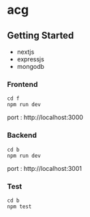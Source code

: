 # acg

## Getting Started

- nextjs
- expressjs
- mongodb

### Frontend

```
cd f
npm run dev
```

port : http://localhost:3000

### Backend

```
cd b
npm run dev
```

port : http://localhost:3001

### Test 

```
cd b
npm test
```


